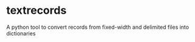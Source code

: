 # textrecords
A python tool to convert records from fixed-width and delimited files into dictionaries
